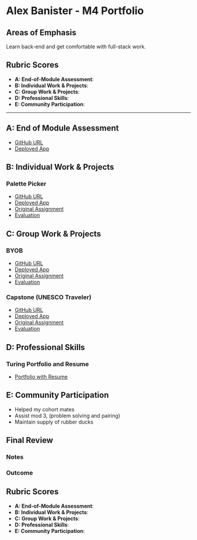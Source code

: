 # Alex Banister - M4 Portfolio

## Areas of Emphasis
Learn back-end and get comfortable with full-stack work.

## Rubric Scores

* **A: End-of-Module Assessment**: 
* **B: Individual Work & Projects**: 
* **C: Group Work & Projects**: 
* **D: Professional Skills**: 
* **E: Community Participation**: 

-----------------------

## A: End of Module Assessment

* [GitHub URL](https://github.com/alexbanister/garageBin)
* [Deployed App](https://ahb-garage-bin.herokuapp.com/)

## B: Individual Work & Projects

### Palette Picker

* [GitHub URL](https://github.com/alexbanister/palette-picker)
* [Deployed App](https://ahb-palette-picker.herokuapp.com/)
* [Original Assignment](http://frontend.turing.io/projects/palette-picker.html)
* [Evaluation](https://github.com/turingschool/front-end-submissions-public/blob/master/1706/mod-4/palette-picker/alex-banister.md)

## C: Group Work & Projects

### BYOB

* [GitHub URL](https://github.com/alexbanister/byob)
* [Deployed App](http://ahb-byob.herokuapp.com/)
* [Original Assignment](http://frontend.turing.io/projects/build-your-own-backend.html)
* [Evaluation](https://github.com/turingschool/front-end-submissions-public/blob/master/1706/mod-4/byob/AlexBanister-RobbieGreiner.md)

### Capstone (UNESCO Traveler)

* [GitHub URL](https://github.com/alexbanister/unesco)
* [Deployed App](https://ahb-unesco.herokuapp.com/)
* [Original Assignment](http://frontend.turing.io/projects/capstone.html)
* [Evaluation]()

## D: Professional Skills

### Turing Portfolio and Resume

* [Portfolio with Resume](https://www.turing.io/alumni/alex-banister)

## E: Community Participation
 - Helped my cohort mates
 - Assist mod 3, (problem solving and pairing)
 - Maintain supply of rubber ducks

## Final Review

### Notes

### Outcome

## Rubric Scores

* **A: End-of-Module Assessment**: 
* **B: Individual Work & Projects**: 
* **C: Group Work & Projects**: 
* **D: Professional Skills**: 
* **E: Community Participation**: 
